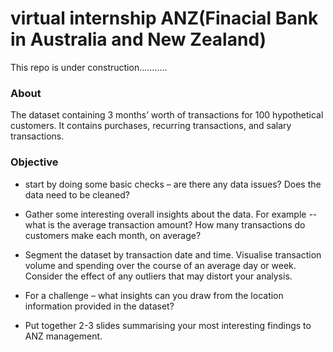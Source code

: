 # virtual internship ANZ(Finacial Bank in Australia and New Zealand)

This repo is under construction...........

### About
The dataset containing 3 months’ worth of transactions for 100 hypothetical customers. It contains purchases, recurring transactions, and salary transactions.

### Objective
- start by doing some basic checks – are there any data issues? Does the data need to be cleaned?

- Gather some interesting overall insights about the data. For example -- what is the average transaction amount? How many transactions do customers make each month, on average?

- Segment the dataset by transaction date and time. Visualise transaction volume and spending over the course of an average day or week. Consider the effect of any outliers that may distort your analysis.

- For a challenge – what insights can you draw from the location information provided in the dataset?

- Put together 2-3 slides summarising your most interesting findings to ANZ management.
